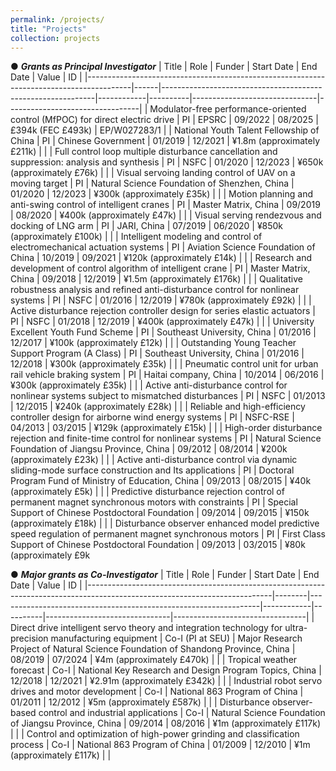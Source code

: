 ```yaml
---
permalink: /projects/
title: "Projects"
collection: projects
---
```



&#9679; ***Grants as Principal Investigator***
| Title                                                                                   | Role | Funder                                                      | Start Date | End Date  | Value                         | ID                              |
|-----------------------------------------------------------------------------------------|------|-------------------------------------------------------------|------------|----------|-------------------------------|---------------------------------|
| Modulator-free performance-oriented control (MfPOC) for direct electric drive           | PI   | EPSRC                                                       | 09/2022   | 08/2025  | £394k (FEC £493k)              | EP/W027283/1                    |
| National Youth Talent Fellowship of China                                               | PI   | Chinese Government                                           | 01/2019   | 12/2021  | ¥1.8m (approximately £211k)    |                                 |
| Full control loop multiple disturbance cancellation and suppression: analysis and synthesis | PI   | NSFC                                                        | 01/2020   | 12/2023  | ¥650k (approximately £76k)     |                                 |
| Visual servoing landing control of UAV on a moving target                               | PI   | Natural Science Foundation of Shenzhen, China                 | 01/2020   | 12/2023  | ¥300k (approximately £35k)     |                                 |
| Motion planning and anti-swing control of intelligent cranes                            | PI   | Master Matrix, China                                         | 09/2019   | 08/2020  | ¥400k (approximately £47k)     |                                 |
| Visual serving rendezvous and docking of LNG arm                                        | PI   | JARI, China                                                 | 07/2019   | 06/2020  | ¥850k (approximately £100k)    |                                 |
| Intelligent modeling and control of electromechanical actuation systems                 | PI   | Aviation Science Foundation of China                         | 10/2019   | 09/2021  | ¥120k (approximately £14k)     |                                 |
| Research and development of control algorithm of intelligent crane                      | PI   | Master Matrix, China                                         | 09/2018   | 12/2019  | ¥1.5m (approximately £176k)    |                                 |
| Qualitative robustness analysis and refined anti-disturbance control for nonlinear systems | PI   | NSFC                                                        | 01/2016   | 12/2019  | ¥780k (approximately £92k)     |                                 |
| Active disturbance rejection controller design for series elastic actuators             | PI   | NSFC                                                        | 01/2018   | 12/2019  | ¥400k (approximately £47k)     |                                 |
| University Excellent Youth Fund Scheme                                                  | PI   | Southeast University, China                                  | 01/2016   | 12/2017  | ¥100k (approximately £12k)     |                                 |
| Outstanding Young Teacher Support Program (A Class)                                     | PI   | Southeast University, China                                  | 01/2016   | 12/2018  | ¥300k (approximately £35k)     |                                 |
| Pneumatic control unit for urban rail vehicle braking system                            | PI   | Haitai company, China                                        | 10/2014   | 06/2016  | ¥300k (approximately £35k)     |                                 |
| Active anti-disturbance control for nonlinear systems subject to mismatched disturbances | PI   | NSFC                                                        | 01/2013   | 12/2015  | ¥240k (approximately £28k)     |                                 |
| Reliable and high-efficiency controller design for airborne wind energy systems         | PI   | NSFC-RSE                                                    | 04/2013   | 03/2015  | ¥129k (approximately £15k)     |                                 |
| High-order disturbance rejection and finite-time control for nonlinear systems          | PI   | Natural Science Foundation of Jiangsu Province, China        | 09/2012   | 08/2014  | ¥200k (approximately £23k)     |                                 |
| Active anti-disturbance control via dynamic sliding-mode surface construction and Its applications | PI   | Doctoral Program Fund of Ministry of Education, China        | 09/2013   | 08/2015  | ¥40k (approximately £5k)       |                                 |
| Predictive disturbance rejection control of permanent magnet synchronous motors with constraints | PI   | Special Support of Chinese Postdoctoral Foundation            | 09/2014   | 09/2015  | ¥150k (approximately £18k)     |                                 |
| Disturbance observer enhanced model predictive speed regulation of permanent magnet synchronous motors | PI   | First Class Support of Chinese Postdoctoral Foundation       | 09/2013   | 03/2015  | ¥80k (approximately £9k


&#9679; ***Major grants as Co-Investigator***
| Title                                                                                                                      | Role   | Funder                                                          | Start Date | End Date  | Value                         | ID                              |
|----------------------------------------------------------------------------------------------------------------------------|--------|-----------------------------------------------------------------|------------|----------|-------------------------------|---------------------------------|
| Direct drive intelligent servo theory and integration technology for ultra-precision manufacturing equipment              | Co-I (PI at SEU)   | Major Research Project of Natural Science Foundation of Shandong Province, China | 08/2019   | 07/2024  | ¥4m (approximately £470k)     |                 |
| Tropical weather forecast                                                                                                  | Co-I   | National Key Research and Design Program Topics, China          | 12/2018   | 12/2021  | ¥2.91m (approximately £342k)  |              |
| Industrial robot servo drives and motor development                                                                        | Co-I   | National 863 Program of China                                   | 01/2011   | 12/2012  | ¥5m (approximately £587k)     |             |
| Disturbance observer-based control and industrial applications                                                            | Co-I   | Natural Science Foundation of Jiangsu Province, China           | 09/2014   | 08/2016  | ¥1m (approximately £117k)     |              |
| Control and optimization of high-power grinding and classification process                                                 | Co-I   | National 863 Program of China                                   | 01/2009   | 12/2010  | ¥1m (approximately £117k)     |              |







